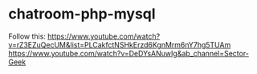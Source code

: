 # chatroom-php-mysql

Follow this:
https://www.youtube.com/watch?v=rZ3EZuQecUM&list=PLCakfctNSHkErzd6KgnMrm6nY7hg5TUAm
https://www.youtube.com/watch?v=DeDYsANuwIg&ab_channel=Sector-Geek